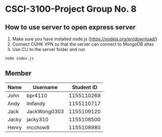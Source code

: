 # CSCI-3100-Project Group No. 8

## How to use server to open express server
1. Make sure you have installed node.js (https://nodejs.org/en/download/)
2. Connect CUHK VPN so that the server can connect to MongoDB altas
3. Use CLI to the server folder and run
```
node index.js
```

## Member
|Name|Username|Student ID
|---|---|---
|John|bpr4110|1155110269
|Andy|lmfandy|1155110717
|Jack|JackWong0303|1155109120
|Jacky|jacky310|1155108500
|Henry|mcchow8|1155108980
